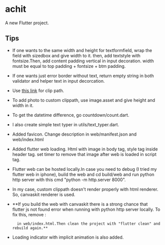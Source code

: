 # achit

A new Flutter project.

## Tips
 
- If one wants to the same width and height for textformfield, wrap the field with sizedbox and give width to it. then, add textstyle with fontsize.Then, add content padding vertical in input decoration. width must be equal to top padding + fontsize + btm padding.

- If one wants just error border without text, return empty string in both validator and helper text in input decorcation.
- Use [this link](https://fluttershapemaker.com/) for clip path.
- To add photo to custom clippath, use image.asset and give height and width in it.
- To get the datetime difference, go countdown/count.dart.
- I also create simple text typer in utils/text_typer.dart.
- Added favicon. Change description in web/manifest.json and web/index.html
- Added flutter web loading. Html with image in body tag, style tag inside header tag. set timer to remove that image after web is loaded in script tag.
- Flutter web can be hosted locally.In case you need to debug (I tried my flutter web in iphone), build the web and cd build/web and run python http server with this cmd "python -m http.server 8000". 
- In my case, custom clippath doesn't render properly with html renderer. So, canvaskit renderer is used.
- **If you build the web with canvaskit there is a strong chance that flutter js not found error when running with python http server locally. To fix this, remove :
        <base href='$FLUTTER_BASE_HREF'>        
        
        
        in web/index.html.Then clean the project with "flutter clean" and rebuild again.**
- Loading indicator with implicit animation is also added.
